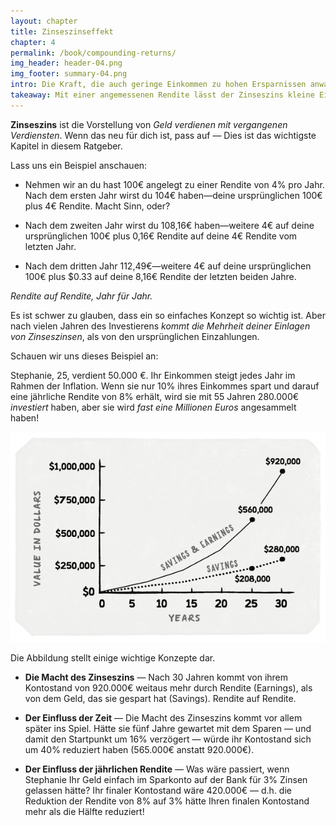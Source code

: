 ```yaml
---
layout: chapter
title: Zinseszinseffekt
chapter: 4
permalink: /book/compounding-returns/
img_header: header-04.png
img_footer: summary-04.png
intro: Die Kraft, die auch geringe Einkommen zu hohen Ersparnissen anwachsen lässt.
takeaway: Mit einer angemessenen Rendite lässt der Zinseszins kleine Einlagen zu erstaunlich großen Summen anwachsen.
---
```


**Zinseszins** ist die Vorstellung von *Geld verdienen mit vergangenen Verdiensten*. Wenn das neu für dich ist, pass auf — Dies ist das wichtigste Kapitel in diesem Ratgeber.

Lass uns ein Beispiel anschauen:

- Nehmen wir an du hast 100€ angelegt zu einer Rendite von 4% pro Jahr. Nach dem ersten Jahr wirst du 104€ haben—deine ursprünglichen 100€ plus 4€ Rendite. Macht Sinn, oder?

- Nach dem zweiten Jahr wirst du 108,16€ haben—weitere 4€ auf deine ursprünglichen 100€ plus 0,16€ Rendite auf deine 4€ Rendite vom letzten Jahr. 

- Nach dem dritten Jahr 112,49€—weitere 4€ auf deine ursprünglichen 100€ plus $0.33 auf deine 8,16€ Rendite der letzten beiden Jahre.

*Rendite auf Rendite, Jahr für Jahr.*

Es ist schwer zu glauben, dass ein so einfaches Konzept so wichtig ist. Aber nach vielen Jahren des Investierens *kommt die Mehrheit deiner Einlagen von Zinseszinsen*, als von den ursprünglichen Einzahlungen.

Schauen wir uns dieses Beispiel an:

Stephanie, 25, verdient 50.000 €. Ihr Einkommen steigt jedes Jahr im Rahmen der Inflation. Wenn sie nur 10% ihres Einkommes spart und darauf eine jährliche Rendite von 8% erhält, wird sie mit 55 Jahren 280.000€ *investiert* haben, aber sie wird *fast eine Millionen Euros* angesammelt haben!

![](/assets/img/chart-04.png)

Die Abbildung stellt einige wichtige Konzepte dar.

- **Die Macht des Zinseszins** — Nach 30 Jahren kommt von ihrem Kontostand von 920.000€ weitaus mehr durch Rendite (Earnings), als von dem Geld, das sie gespart hat (Savings). Rendite auf Rendite.

- **Der Einfluss der Zeit** — Die Macht des Zinseszins kommt vor allem später ins Spiel. Hätte sie fünf Jahre gewartet mit dem Sparen — und damit den Startpunkt um 16% verzögert — würde ihr Kontostand sich um 40% reduziert haben (565.000€ anstatt 920.000€).

- **Der Einfluss der jährlichen Rendite** — Was wäre passiert, wenn Stephanie Ihr Geld einfach im Sparkonto auf der Bank für 3% Zinsen gelassen hätte? Ihr finaler Kontostand wäre 420.000€ — d.h. die Reduktion der Rendite von 8% auf 3% hätte Ihren finalen Kontostand mehr als die Hälfte reduziert!
